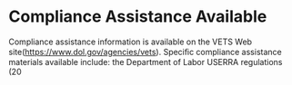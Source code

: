 # Compliance Assistance Available

Compliance assistance information is available on the VETS Web site(https://www.dol.gov/agencies/vets). Speciﬁc compliance assistance materials available include: the Department of Labor USERRA regulations (20